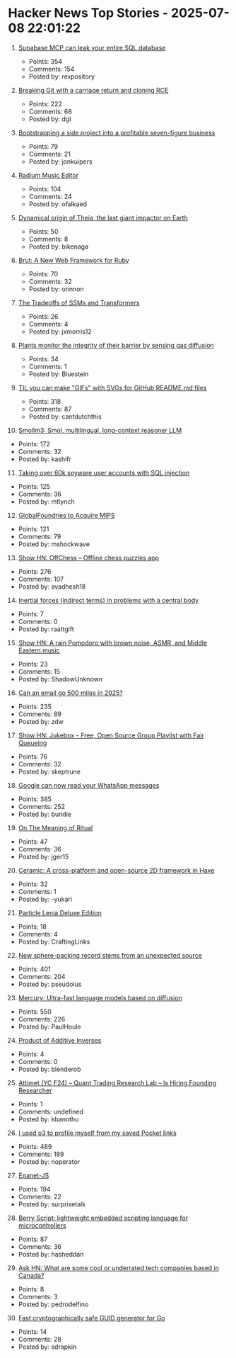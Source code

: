 # Hacker News Top Stories - 2025-07-08 22:01:22

1. [Supabase MCP can leak your entire SQL database](https://www.generalanalysis.com/blog/supabase-mcp-blog)
   - Points: 354
   - Comments: 154
   - Posted by: rexpository

2. [Breaking Git with a carriage return and cloning RCE](https://dgl.cx/2025/07/git-clone-submodule-cve-2025-48384)
   - Points: 222
   - Comments: 68
   - Posted by: dgl

3. [Bootstrapping a side project into a profitable seven-figure business](https://projectionlab.com/blog/we-reached-1m-arr-with-zero-funding)
   - Points: 79
   - Comments: 21
   - Posted by: jonkuipers

4. [Radium Music Editor](http://users.notam02.no/~kjetism/radium/)
   - Points: 104
   - Comments: 24
   - Posted by: ofalkaed

5. [Dynamical origin of Theia, the last giant impactor on Earth](https://arxiv.org/abs/2507.01826)
   - Points: 50
   - Comments: 8
   - Posted by: bikenaga

6. [Brut: A New Web Framework for Ruby](https://naildrivin5.com/blog/2025/07/08/brut-a-new-web-framework-for-ruby.html)
   - Points: 70
   - Comments: 32
   - Posted by: onnnon

7. [The Tradeoffs of SSMs and Transformers](https://goombalab.github.io/blog/2025/tradeoffs/)
   - Points: 26
   - Comments: 4
   - Posted by: jxmorris12

8. [Plants monitor the integrity of their barrier by sensing gas diffusion](https://www.nature.com/articles/s41586-025-09223-4)
   - Points: 34
   - Comments: 1
   - Posted by: Bluestein

9. [TIL you can make "GIFs" with SVGs for GitHub README.md files](https://koaning.io/posts/svg-gifs/)
   - Points: 318
   - Comments: 87
   - Posted by: cantdutchthis

10. [Smollm3: Smol, multilingual, long-context reasoner LLM](https://huggingface.co/blog/smollm3)
   - Points: 172
   - Comments: 32
   - Posted by: kashifr

11. [Taking over 60k spyware user accounts with SQL injection](https://ericdaigle.ca/posts/taking-over-60k-spyware-user-accounts/)
   - Points: 125
   - Comments: 36
   - Posted by: mtlynch

12. [GlobalFoundries to Acquire MIPS](https://mips.com/press-releases/gf-mips/)
   - Points: 121
   - Comments: 79
   - Posted by: mshockwave

13. [Show HN: OffChess – Offline chess puzzles app](https://offchess.com)
   - Points: 276
   - Comments: 107
   - Posted by: avadhesh18

14. [Inertial forces (indirect terms) in problems with a central body](https://astro.theoj.org/article/141682-on-inertial-forces-indirect-terms-in-problems-with-a-central-body)
   - Points: 7
   - Comments: 0
   - Posted by: raattgift

15. [Show HN: A rain Pomodoro with brown noise, ASMR, and Middle Eastern music](https://forgetoolz.com/rain-pomodoro)
   - Points: 23
   - Comments: 15
   - Posted by: ShadowUnknown

16. [Can an email go 500 miles in 2025?](https://flak.tedunangst.com/post/can-an-email-go-500-miles-in-2025)
   - Points: 235
   - Comments: 89
   - Posted by: zdw

17. [Show HN: Jukebox – Free, Open Source Group Playlist with Fair Queueing](https://www.jukeboxhq.com/)
   - Points: 76
   - Comments: 32
   - Posted by: skeptrune

18. [Google can now read your WhatsApp messages](https://www.neowin.net/guides/google-can-now-read-your-whatsapp-messages-heres-how-to-stop-it/)
   - Points: 385
   - Comments: 252
   - Posted by: bundie

19. [On The Meaning of Ritual](https://alicemaz.substack.com/p/on-the-meaning-of-ritual)
   - Points: 47
   - Comments: 36
   - Posted by: jger15

20. [Ceramic: A cross-platform and open-source 2D framework in Haxe](https://ceramic-engine.com/)
   - Points: 32
   - Comments: 1
   - Posted by: -yukari

21. [Particle Lenia Deluxe Edition](https://www.craftlinks.art/Notebook/particle-lenia/)
   - Points: 18
   - Comments: 4
   - Posted by: CraftingLinks

22. [New sphere-packing record stems from an unexpected source](https://www.quantamagazine.org/new-sphere-packing-record-stems-from-an-unexpected-source-20250707/)
   - Points: 401
   - Comments: 204
   - Posted by: pseudolus

23. [Mercury: Ultra-fast language models based on diffusion](https://arxiv.org/abs/2506.17298)
   - Points: 550
   - Comments: 226
   - Posted by: PaulHoule

24. [Product of Additive Inverses](https://susam.net/product-of-additive-inverses.html)
   - Points: 4
   - Comments: 0
   - Posted by: blenderob

25. [Attimet (YC F24) – Quant Trading Research Lab – Is Hiring Founding Researcher](https://www.ycombinator.com/companies/attimet/jobs/6LaQIc5-founding-researcher-quant)
   - Points: 1
   - Comments: undefined
   - Posted by: kbanothu

26. [I used o3 to profile myself from my saved Pocket links](https://noperator.dev/posts/o3-pocket-profile/)
   - Points: 489
   - Comments: 189
   - Posted by: noperator

27. [Epanet-JS](https://macwright.com/2025/07/03/epanet-placemark)
   - Points: 194
   - Comments: 22
   - Posted by: surprisetalk

28. [Berry Script: lightweight embedded scripting language for microcontrollers](https://berry-lang.github.io/)
   - Points: 87
   - Comments: 36
   - Posted by: hasheddan

29. [Ask HN: What are some cool or underrated tech companies based in Canada?](undefined)
   - Points: 8
   - Comments: 3
   - Posted by: pedrodelfino

30. [Fast cryptographically safe GUID generator for Go](https://github.com/sdrapkin/guid)
   - Points: 14
   - Comments: 28
   - Posted by: sdrapkin

